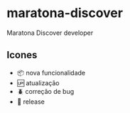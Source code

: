 # maratona-discover
Maratona Discover developer

## Icones

- :package: nova funcionalidade
- :up: atualização
- :beetle: correção de bug
- :checkered_flag: release
